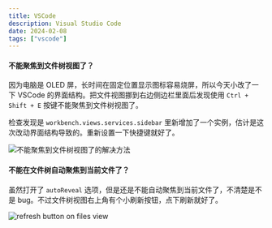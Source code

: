 ```yaml
---
title: VSCode
description: Visual Studio Code
date: 2024-02-08
tags: ["vscode"]
---
```


#### 不能聚焦到文件树视图了？

因为电脑是 OLED 屏，长时间在固定位置显示图标容易烧屏，所以今天小改了一下 VSCode 的界面结构。把文件视图挪到右边侧边栏里面后发现使用 `Ctrl + Shift + E` 按键不能聚焦到文件树视图了。

检查发现是 `workbench.views.services.sidebar` 里新增加了一个实例，估计是这次改动界面结构导致的。重新设置一下快捷键就好了。

![不能聚焦到文件树视图了的解决方法](https://mgear-image.oss-cn-shanghai.aliyuncs.com/image/other/20240208183255.png)

#### 不能在文件树自动聚焦到当前文件了？

虽然打开了 `autoReveal` 选项，但是还是不能自动聚焦到当前文件了，不清楚是不是 bug。不过文件树视图右上角有个小刷新按钮，点下刷新就好了。

![refresh button on files view](https://mgear-image.oss-cn-shanghai.aliyuncs.com/image/other/20240208194710.png)
